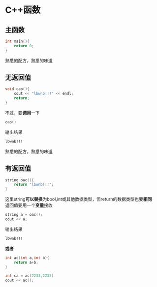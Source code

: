 # C++函数
## 主函数
~~~c++
int main(){
    return 0;
}
~~~
熟悉的配方，熟悉的味道
## 无返回值
~~~c++
void cao(){
    cout << "lbwnb!!!" << endl;
    return;
}
~~~
不过，要**调用**一下
~~~c++
cao()
~~~
输出结果
~~~markdown
lbwnb!!!
~~~
熟悉的配方，熟悉的味道
## 有返回值
~~~c++
string oac(){
    return "lbwnb!!!";
}
~~~
这里string**可以替换**为bool,int或其他数据类型，但return的数据类型也要**相同**  
返回值要用一个**变量**接收
~~~c++
string a = oac();
cout << a;
~~~
输出结果
~~~markdown
lbwnb!!!
~~~
**或者**
~~~c++
int ac(int a,int b){
    return a+b;
}
~~~
~~~c++
int ca = ac(2233,2233)
cout << ac();
~~~